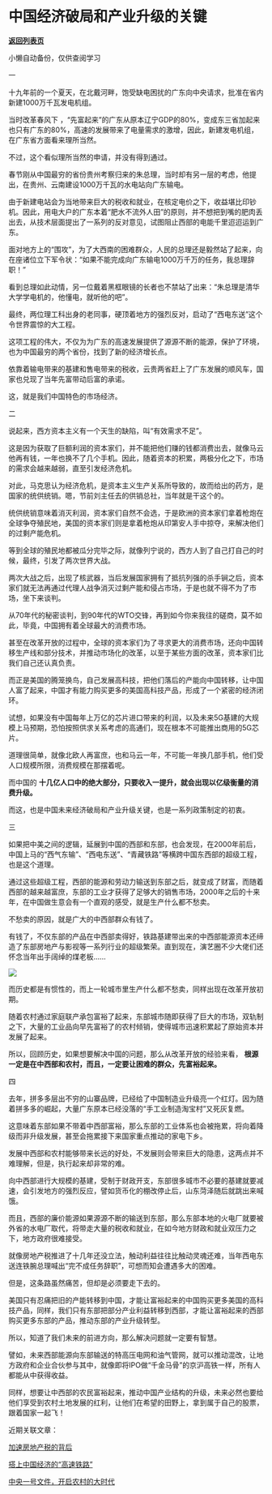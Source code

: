 # 中国经济破局和产业升级的关键

[**返回列表页**](/gzh/政事堂2019)

小懒自动备份，仅供查阅学习

  

一

  

十九年前的一个夏天，在北戴河畔，饱受缺电困扰的广东向中央请求，批准在省内新建1000万千瓦发电机组。

当时改革春风下
，“先富起来”的广东从原本辽宁GDP的80%，变成东三省加起来也只有广东的80%，高速的发展带来了电量需求的激增，因此，新建发电机组，在广东省方面看来理所当然。

不过，这个看似理所当然的申请，并没有得到通过。

春节刚从中国最穷的省份贵州考察归来的朱总理，当时却有另一层的考虑，他提出，在贵州、云南建设1000万千瓦的水电站向广东输电。

由于新建电站会为当地带来巨大的税收和就业，在核定电价之下，收益堪比印钞机。因此，用电大户的广东本着“肥水不流外人田”的原则，并不想把到嘴的肥肉丢出去，从技术层面提出了一系列的反对意见，试图阻止西部的电能千里迢迢运到广东。

面对地方上的“围攻”，为了大西南的困难群众，人民的总理还是毅然站了起来，向在座诸位立下军令状：“如果不能完成向广东输电1000万千万的任务，我总理辞职！”

看到总理如此动情，另一位戴着黑框眼镜的长者也不禁站了出来：“朱总理是清华大学学电机的，他懂电，就听他的吧”。

最终，两位理工科出身的老同事，硬顶着地方的强烈反对，启动了“西电东送”这个令世界震惊的大工程。

这项工程的伟大，不仅为为广东的高速发展提供了源源不断的能源，保护了环境，也为中国最穷的两个省份，找到了新的经济增长点。

依靠着输电带来的基建和售电带来的税收，云贵两省赶上了广东发展的顺风车，国家也兑现了当年先富带动后富的承诺。

这，就是我们中国特色的市场经济。

  

二

说起来，西方资本主义有一个天生的缺陷，叫“有效需求不足”。

这是因为获取了巨额利润的资本家们，并不能把他们赚的钱都消费出去，就像马云他再有钱，一年也换不了几个手机。因此，随着资本的积累，两极分化之下，市场的需求会越来越弱，直至引发经济危机。

对此，马克思认为经济危机，是资本主义生产关系所导致的，故而给出的药方，是国家的统供统销。嗯，节前刘主任去的供销总社，当年就是干这个的。

统供统销意味着消灭利润，资本家们自然不会选，于是欧洲的资本家们拿着枪炮在全球争夺殖民地，美国的资本家们则是拿着枪炮从印第安人手中掠夺，来解决他们的过剩产能危机。

等到全球的殖民地都被瓜分完毕之际，就像列宁说的，西方人到了自己打自己的时候，最终，引发了两次世界大战。

两次大战之后，出现了核武器，当后发展国家拥有了抵抗列强的杀手锏之后，资本家们就无法再通过代理人战争消灭过剩产能和侵占市场，于是也就不得不为了市场，坐下来谈判。

从70年代的秘密谈判，到90年代的WTO交锋，再到如今你来我往的磋商，莫不如此，毕竟，中国拥有着全球最大的消费市场。

甚至在改革开放的过程中，全球的资本家们为了寻求更大的消费市场，还向中国转移生产线和部分技术，并推动市场化的改革，以至于某些方面的改革，资本家们比我们自己还认真负责。

而正是美国的腾笼换鸟，自己发展高科技，把他们落后的产能向中国转移，让中国人富了起来，中国才有能力购买更多的美国高科技产品，形成了一个紧密的经济闭环。

试想，如果没有中国每年上万亿的芯片进口带来的利润，以及未来5G基建的大规模上马预期，恐怕按照供求关系考虑的高通们，现在根本不可能推出商用的5G芯片。

道理很简单，就像北欧人再富庶，也和马云一年，不可能一年换几部手机，他们受人口规模所限，消费规模在那摆着呢。

而中国的 **十几亿人口中的绝大部分，只要收入一提升，就会出现以亿级衡量的消费升级。**

而这，也是中国未来经济破局和产业升级关键，也是一系列政策制定的初衷。

三

如果把中美之间的逻辑，延展到中国的西部和东部，也会发现，在2000年前后，中国上马的“西气东输”、“西电东送”、“青藏铁路”等横跨中国东西部的超级工程，也是这个道理。

通过这些超级工程，西部的能源和劳动力输送到东部之后，就变成了财富，而随着西部的越来越富庶，东部的工业才获得了足够大的销售市场，2000年之后的十来年，在中国做生意会有一个直观的感受，就是生产什么都不愁卖。

不愁卖的原因，就是广大的中西部群众有钱了。

有钱了，不仅东部的产品在中西部卖得好，铁路基建带出来的中西部能源资本还缔造了东部房地产与影视等一系列行业的超级繁荣。直到现在，演艺圈不少大佬们还怀念当年出手阔绰的煤老板......

  

![](https://mmbiz.qpic.cn/mmbiz_jpg/rxhS23yu8cPRXEsO97bT5neYu9PmkKJR48SEo7LmXGSN0OTDZ1yUEWwhOpEwqHvkrnLNSoZuYUbSPOvzRN78YQ/640?wx_fmt=jpeg)

而历史都是有惯性的，而上一轮城市里生产什么都不愁卖，同样出现在改革开放初期。

随着农村通过家庭联产承包富裕了起来，东部城市随即获得了巨大的市场，双轨制之下，大量的工业品向早先富裕了的农村倾销，使得城市迅速积累起了原始资本并发展了起来。

所以，回顾历史，如果想要解决中国的问题，那么从改革开放的经验来看， **根源一定是在中西部和农村，而且，一定要让困难的群众，先富裕起来。**

四

  

去年，拼多多层出不穷的山寨品牌，已经给了中国制造业升级亮一个红灯。因为随着拼多多的崛起，大量广东原本已经没落的“手工业制造淘宝村”又死灰复燃。

  

这意味着东部如果不带着中西部富裕，那么东部的工业体系也会被拖累，将向着降级而非升级发展，甚至会拖累接下来国家重点推动的家电下乡。

  

发展中西部和农村能够带来长远的好处，不发展则会带来巨大的隐患，这两点并不难理解，但是，执行起来却非常的难。

向中西部进行大规模的基建，受制于财政开支，东部很多城市不必要的基建就要减速，会引发地方的强烈反应，譬如货币化的棚改停止后，山东菏泽随后就跳出来喊饿。

而且，西部的廉价能源如果源源不断的输送到东部，那么东部本地的火电厂就要被外省的水电厂取代，将带走大量的税收和就业，在如今地方财政和就业双压力之下，地方政府很难接受。

就像房地产税推进了十几年还没立法，触动利益往往比触动灵魂还难，当年西电东送连铁腕总理喊出“完不成任务辞职”，可想而知会遭遇多大的困难。

但是，这条路虽然痛苦，但却是必须要走下去的。

美国只有忍痛把旧的产能转移到中国，才能让富裕起来的中国购买更多美国的高科技产品，同样，我们只有东部把部分产业利益转移到西部，才能让富裕起来的西部购买更多东部的产品，推动东部的产业升级转型。

  

所以，知道了我们未来的前进方向，那么解决问题就一定要有智慧。

  

譬如，未来西部能源向东部输送的特高压电网和油气管网，就可以推动混改，让地方政府和企业合伙参与其中，就像即将IPO做“千金马骨”的京沪高铁一样，所有人都能从中获得收益。

  

同样，想要让中西部的农民富裕起来，推动中国产业结构的升级，未来必然也要给他们享受到农村土地发展的红利，让他们在希望的田野上，拿到属于自己的股票，跟着国家一起飞！

  

  

近期关联文章：

[加速房地产税的背后](http://mp.weixin.qq.com/s?__biz=MzAwMzU1ODAwOQ==&mid=2650330539&idx=1&sn=8b581d7f6b0e79b6bfa5cd5ff312325b&chksm=83352abdb442a3abfd9790d9ee939650e358d79b6ebda330d0df91b53b0c358da34eb6328555&scene=21#wechat_redirect)  

[搭上中国经济的“高速铁路”](http://mp.weixin.qq.com/s?__biz=MzAwMzU1ODAwOQ==&mid=2650330493&idx=1&sn=e57848f373dad970656d5ac3bed63b2e&chksm=83352a6bb442a37df6ef91ae926ed2a5791f21d9955bad29a3a08f538784a9a1c98aba94b78d&scene=21#wechat_redirect)  

[中央一号文件，开启农村的大时代](http://mp.weixin.qq.com/s?__biz=MzAwMzU1ODAwOQ==&mid=2650330419&idx=1&sn=cca24c8d3d2949fa8b1d2dc292c356b7&chksm=83352a25b442a333c17a4207a6762b9e02d9f508237222e30e33723e7c1201f474dab932af6f&scene=21#wechat_redirect)  


